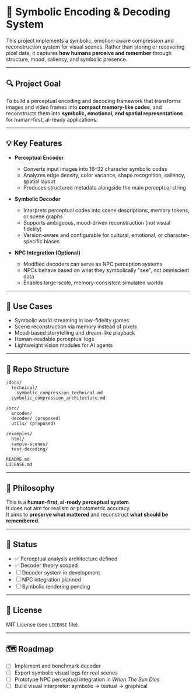 # 🧠 Symbolic Encoding & Decoding System

This project implements a symbolic, emotion-aware compression and reconstruction system for visual scenes. Rather than storing or recovering pixel data, it captures **how humans perceive and remember** through structure, mood, saliency, and symbolic presence.

---

## 🔍 Project Goal

To build a perceptual encoding and decoding framework that transforms images and video frames into **compact memory-like codes**, and reconstructs them into **symbolic, emotional, and spatial representations** for human-first, ai-ready applications.

---

## 💡 Key Features

- **Perceptual Encoder**
  - Converts input images into 16–32 character symbolic codes
  - Analyzes edge density, color variance, shape recognition, saliency, spatial layout
  - Produces structured metadata alongside the main perceptual string

- **Symbolic Decoder**
  - Interprets perceptual codes into scene descriptions, memory tokens, or scene graphs
  - Supports ambiguous, mood-driven reconstruction (not visual fidelity)
  - Version-aware and configurable for cultural, emotional, or character-specific biases

- **NPC Integration (Optional)**
  - Modified decoders can serve as NPC perception systems
  - NPCs behave based on what they symbolically "see", not omniscient data
  - Enables large-scale, memory-consistent simulated worlds

---

## 🧠 Use Cases

- Symbolic world streaming in low-fidelity games  
- Scene reconstruction via memory instead of pixels  
- Mood-based storytelling and dream-like playback  
- Human-readable perceptual logs  
- Lightweight vision modules for AI agents  

---

## 📁 Repo Structure

```
/docs/
  technical/
    symbolic_compression_technical.md
  symbolic_compression_architecture.md

/src/
  encoder/
  decoder/ (proposed)
  utils/ (proposed)

/examples/
  html/
  sample-scenes/
  test-decoding/

README.md
LICENSE.md
```

---

## 📜 Philosophy

This is a **human-first, ai-ready perceptual system**.  
It does not aim for realism or photometric accuracy.  
It aims to **preserve what mattered** and reconstruct **what should be remembered**.

---

## 🧪 Status

- ✅ Perceptual analysis architecture defined  
- ✅ Decoder theory scoped  
- ☐ Decoder system in development  
- ☐ NPC integration planned  
- ☐ Symbolic rendering pending  

---

## 🧷 License

MIT License (see `LICENSE` file).

---

## 🗺️ Roadmap

- [ ] Implement and benchmark decoder
- [ ] Export symbolic visual logs for real scenes
- [ ] Prototype NPC perceptual integration in *When The Sun Dies*
- [ ] Build visual interpreter: symbolic → textual → graphical
